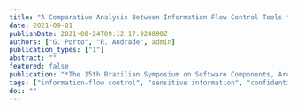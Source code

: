 ```yaml
---
title: "A Comparative Analysis Between Information Flow Control Tools for Java-written systems"
date: 2021-09-01
publishDate: 2021-08-24T09:12:17.924890Z
authors: ["G. Porto", "R. Andrade", admin]
publication_types: ["1"]
abstract: ""
featured: false
publication: "*The 15th Brazilian Symposium on Software Components, Architectures and Reuse (SBCARS) --- (accepted)*"
tags: ["information-flow control", "sensitive information", "confidentiality", "integrity"]
doi: ""
---
```

